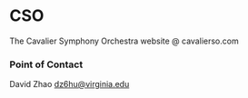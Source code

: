 # CSO
The Cavalier Symphony Orchestra website @ cavalierso.com

### Point of Contact
David Zhao
dz6hu@virginia.edu